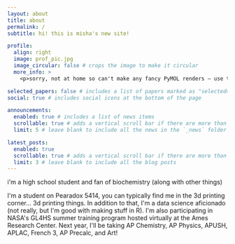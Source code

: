 ```yaml
---
layout: about
title: about
permalink: /
subtitle: hi! this is misha's new site! 

profile:
  align: right
  image: prof_pic.jpg
  image_circular: false # crops the image to make it circular
  more_info: >
    <p>sorry, not at home so can't make any fancy PyMOL renders — use this one courtesy of Jumper, J. et al via Wikimedia Commons</p>

selected_papers: false # includes a list of papers marked as "selected={true}"
social: true # includes social icons at the bottom of the page

announcements:
  enabled: true # includes a list of news items
  scrollable: true # adds a vertical scroll bar if there are more than 3 news items
  limit: 5 # leave blank to include all the news in the `_news` folder

latest_posts:
  enabled: true
  scrollable: true # adds a vertical scroll bar if there are more than 3 new posts items
  limit: 3 # leave blank to include all the blog posts
---
```


i'm a high school student and fan of biochemistry (along with other things)

I'm a student on Pearadox 5414, you can typically find me in the 3d printing corner... 3d printing things. In addition to that, I'm a data science aficionado (not really, but I'm good with making stuff in R). I'm also participating in NASA's GL4HS summer training program hosted virtually at the Ames Research Center. Next year, I'll be taking AP Chemistry, AP Physics, APUSH, APLAC, French 3, AP Precalc, and Art! 
